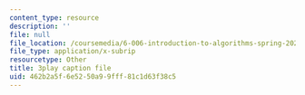 ```yaml
---
content_type: resource
description: ''
file: null
file_location: /coursemedia/6-006-introduction-to-algorithms-spring-2020/462b2a5f6e5250a99fff81c1d63f38c5_TDo3r5M1LNo.vtt
file_type: application/x-subrip
resourcetype: Other
title: 3play caption file
uid: 462b2a5f-6e52-50a9-9fff-81c1d63f38c5
---
```

